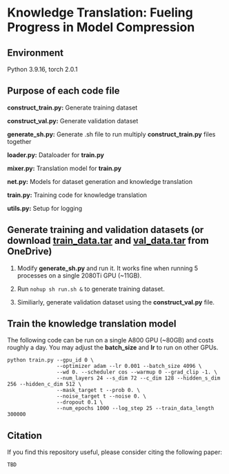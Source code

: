 #  Knowledge Translation: Fueling Progress in Model Compression



## Environment

Python 3.9.16, torch 2.0.1



## Purpose of each code file

**construct_train.py:** Generate training dataset

**construct_val.py:** Generate validation dataset

**generate_sh.py:** Generate .sh file to run multiply **construct_train.py** files together

**loader.py:** Dataloader for **train.py**

**mixer.py:** Translation model for **train.py**

**net.py:** Models for dataset generation and knowledge translation

**train.py:** Training code for knowledge translation

**utils.py:** Setup for logging



## Generate training and validation datasets (or download [train_data.tar](https://1drv.ms/u/s!AgtEQfmiuIJNgot5Ag58uY7GWcqOFA?e=JI8MIE) and [val_data.tar](https://1drv.ms/u/s!AgtEQfmiuIJNgot4HQxWPmfaXes38g?e=gMzaAJ) from OneDrive)

1. Modify **generate_sh.py** and run it. It works fine when running 5 processes on a single 2080Ti GPU (~11GB).

2. Run `nohup sh run.sh &` to generate training dataset.

3. Similiarly, generate validation dataset using the **construct_val.py** file.



## Train the knowledge translation model

The following code can be run on a single A800 GPU (~80GB) and costs roughly a day. You may adjust the **batch_size** and **lr** to run on other GPUs.

```
python train.py --gpu_id 0 \
                --optimizer adam --lr 0.001 --batch_size 4096 \
                --wd 0. --scheduler cos --warmup 0 --grad_clip -1. \
                --num_layers 24 --s_dim 72 --c_dim 128 --hidden_s_dim 256 --hidden_c_dim 512 \
                --mask_target t --prob 0. \
                --noise_target t --noise 0. \
                --dropout 0.1 \
                --num_epochs 1000 --log_step 25 --train_data_length 300000
```



## Citation

If you find this repository useful, please consider citing the following paper:
```
TBD
```
